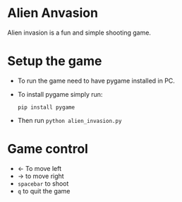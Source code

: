 # Alien Anvasion
Alien invasion is a fun and simple shooting game.

# Setup the game
* To run the game need to have pygame installed in PC.

* To install pygame simply run:

    ```pip install pygame```
* Then run ```python alien_invasion.py```

# Game control
* &#8592; To move left
* &#8594; to move right
* `spacebar` to shoot
* `q` to quit the game
